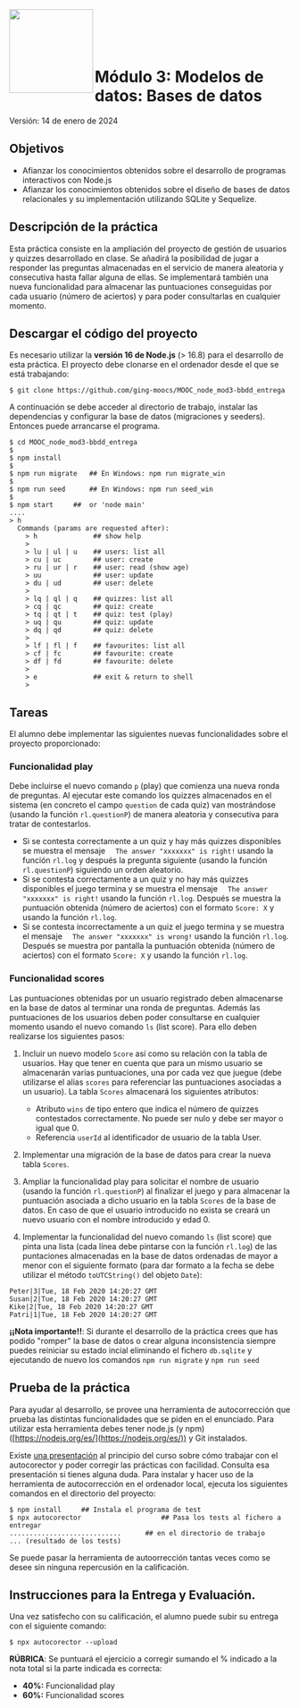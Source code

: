 <img  align="left" width="150" style="float: left;" src="https://www.upm.es/sfs/Rectorado/Gabinete%20del%20Rector/Logos/UPM/CEI/LOGOTIPO%20leyenda%20color%20JPG%20p.png">

<br/><br/><br/>


# Módulo 3: Modelos de datos: Bases de datos

Versión: 14 de enero de 2024

## Objetivos
 * Afianzar los conocimientos obtenidos sobre el desarrollo de programas interactivos con Node.js
 * Afianzar los conocimientos obtenidos sobre el diseño de bases de datos relacionales y su implementación utilizando SQLite y Sequelize.

## Descripción de la práctica

Esta práctica consiste en la ampliación del proyecto de gestión de usuarios y quizzes desarrollado en clase. Se añadirá la posibilidad de jugar a responder las preguntas almacenadas en el servicio de manera aleatoria y consecutiva hasta fallar alguna de ellas. Se implementará también una nueva funcionalidad para almacenar las puntuaciones conseguidas por cada usuario (número de aciertos) y para poder consultarlas en cualquier momento. 


## Descargar el código del proyecto

Es necesario utilizar la **versión 16 de Node.js**  (> 16.8) para el desarrollo de esta práctica. El proyecto debe clonarse en el ordenador desde el que se está trabajando: 

```
$ git clone https://github.com/ging-moocs/MOOC_node_mod3-bbdd_entrega
```
A continuación se debe acceder al directorio de trabajo, instalar las dependencias y configurar la base de datos (migraciones y seeders). Entonces puede arrancarse el programa.

```
$ cd MOOC_node_mod3-bbdd_entrega
$
$ npm install
$
$ npm run migrate   ## En Windows: npm run migrate_win
$
$ npm run seed      ## En Windows: npm run seed_win
$
$ npm start     ##  or 'node main'
....
> h
  Commands (params are requested after):
    > h              ## show help
    >
    > lu | ul | u    ## users: list all
    > cu | uc        ## user: create
    > ru | ur | r    ## user: read (show age)
    > uu             ## user: update
    > du | ud        ## user: delete
    >
    > lq | ql | q    ## quizzes: list all
    > cq | qc        ## quiz: create
    > tq | qt | t    ## quiz: test (play)
    > uq | qu        ## quiz: update
    > dq | qd        ## quiz: delete
    >
    > lf | fl | f    ## favourites: list all
    > cf | fc        ## favourite: create
    > df | fd        ## favourite: delete
    >
    > e              ## exit & return to shell
    > 
```

## Tareas

El alumno debe implementar las siguientes nuevas funcionalidades sobre el proyecto proporcionado:

### Funcionalidad play

Debe incluirse el nuevo comando ``p`` (play) que comienza una nueva ronda de preguntas. Al ejecutar este comando los quizzes almacenados en el sistema (en concreto el campo ``question`` de cada quiz) van mostrándose (usando la función ``rl.questionP``) de manera aleatoria y consecutiva para tratar de contestarlos.

- Si se contesta correctamente a un quiz y hay más quizzes disponibles se muestra el mensaje ``  The answer "xxxxxxx" is right!`` usando la función ``rl.log`` y después la pregunta siguiente (usando la función ``rl.questionP``) siguiendo un orden aleatorio.
- Si se contesta correctamente a un quiz y no hay más quizzes disponibles el juego termina y se muestra el mensaje ``  The answer "xxxxxxx" is right!`` usando la función ``rl.log``. Después se muestra la puntuación obtenida (número de aciertos) con el formato ``Score: X`` y usando la función ``rl.log``.
- Si se contesta incorrectamente a un quiz el juego termina y se muestra el mensaje ``  The answer "xxxxxxx" is wrong!`` usando la función ``rl.log``. Después se muestra por pantalla la puntuación obtenida (número de aciertos) con el formato ``Score: X`` y usando la función ``rl.log``.

### Funcionalidad scores

Las puntuaciones obtenidas por un usuario registrado deben almacenarse en la base de datos al terminar una ronda de preguntas. Además las puntuaciones de los usuarios deben poder consultarse en cualquier momento usando el nuevo comando ``ls`` (list score). Para ello deben realizarse los siguientes pasos: 

1. Incluir un nuevo modelo ``Score`` así como su relación con la tabla de usuarios. Hay que tener en cuenta que para un mismo usuario se almacenarán varias puntuaciones, una por cada vez que juegue (debe utilizarse el alias ``scores`` para referenciar las puntuaciones asociadas a un usuario). La tabla ``Scores`` almacenará los siguientes atributos:
	- Atributo ``wins`` de tipo entero que indica el número de quizzes contestados correctamente. No puede ser nulo y debe ser mayor o igual que 0.
	- Referencia ``userId`` al identificador de usuario de la tabla User.

2. Implementar una migración de la base de datos para crear la nueva tabla ``Scores``.

3. Ampliar la funcionalidad play para solicitar el nombre de usuario (usando la función ``rl.questionP``) al finalizar el juego y para almacenar la puntuación asociada a dicho usuario en la tabla ``Scores`` de la base de datos. En caso de que el usuario introducido no exista se creará un nuevo usuario con el nombre introducido y edad 0. 

4. Implementar la funcionalidad del nuevo comando ``ls`` (list score) que pinta una lista (cada línea debe pintarse con la función ``rl.log``) de las puntaciones almacenadas en la base de datos ordenadas de mayor a menor con el siguiente formato (para dar formato a la fecha se debe utilizar el método ``toUTCString()`` del objeto ``Date``): 


```
Peter|3|Tue, 18 Feb 2020 14:20:27 GMT
Susan|2|Tue, 18 Feb 2020 14:20:27 GMT
Kike|2|Tue, 18 Feb 2020 14:20:27 GMT
Patri|1|Tue, 18 Feb 2020 14:20:27 GMT
```

**¡¡Nota importante!!**: Si durante el desarrollo de la práctica crees que has podido "romper" la base de datos o crear alguna inconsistencia siempre puedes reiniciar su estado incial eliminando el fichero ``db.sqlite`` y ejecutando de nuevo los comandos ``npm run migrate`` y ``npm run seed``

## Prueba de la práctica

Para ayudar al desarrollo, se provee una herramienta de autocorrección que prueba las distintas funcionalidades que se piden en el enunciado. Para utilizar esta herramienta debes tener node.js (y npm) ([https://nodejs.org/es/](https://nodejs.org/es/)) y Git instalados.

Existe [una presentación](https://docs.google.com/presentation/d/e/2PACX-1vSwJ2qCf2Pn0aZ7nzHRPqfJIws2HTUzmChbziwmZQe0WWU1_AUIy_U2DmAVQr0l9A/pub?start=false&loop=false&delayms=60000&slide=id.p1) al principio del curso sobre cómo trabajar con el autocorector y poder corregir las prácticas con facilidad. Consulta esa presentación si tienes alguna duda.
Para instalar y hacer uso de la herramienta de autocorrección en el ordenador local, ejecuta los siguientes comandos en el directorio del proyecto:

```
$ npm install     ## Instala el programa de test
$ npx autocorector                    ## Pasa los tests al fichero a entregar
............................      ## en el directorio de trabajo
... (resultado de los tests)
```

Se puede pasar la herramienta de autoorrección tantas veces como se desee sin ninguna repercusión en la calificación.

## Instrucciones para la Entrega y Evaluación.

Una vez satisfecho con su calificación, el alumno puede subir su entrega con el siguiente comando:
```
$ npx autocorector --upload
```

**RÚBRICA**: Se puntuará el ejercicio a corregir sumando el % indicado a la nota total si la parte indicada es correcta:

* **40%:** Funcionalidad play
* **60%:** Funcionalidad scores
